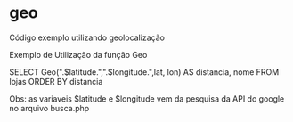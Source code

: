 # geo
Código exemplo utilizando geolocalização


Exemplo de Utilização da função Geo

SELECT Geo(".$latitude.",".$longitude.",lat, lon) AS distancia, nome FROM lojas ORDER BY distancia

Obs: as variaveis $latitude e $longitude vem da pesquisa da API do google no arquivo busca.php
